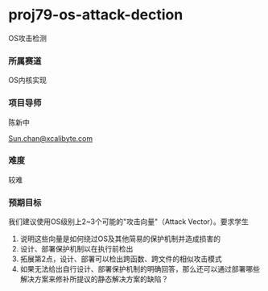 # proj79-os-attack-dection

OS攻击检测

### 所属赛道

OS内核实现

### 项目导师

陈新中

[Sun.chan@xcalibyte.com](mailto:Sun.chan@xcalibyte.com)

### 难度

较难

### 预期目标

我们建议使用OS级别上2~3个可能的"攻击向量"（Attack Vector）。要求学生

1. 说明这些向量是如何绕过OS及其他简易的保护机制并造成损害的
2. 设计、部署保护机制以在执行前检出
3. 拓展第2点，设计、部署可以检出跨函数、跨文件的相似攻击模式
4. 如果无法给出自行设计、部署保护机制的明确回答，那么还可以通过部署哪些解决方案来修补所提议的静态解决方案的缺陷？
